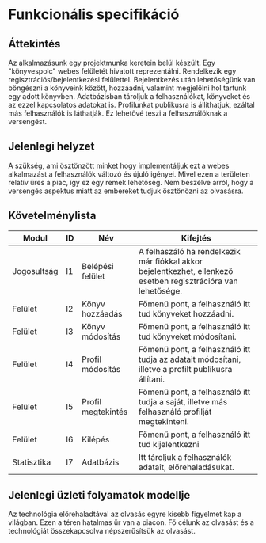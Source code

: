 # Funkcionális specifikáció

## Áttekintés
Az alkalmazásunk egy projektmunka keretein belül készült. Egy "könyvespolc" webes felületét hivatott reprezentálni. Rendelkezik egy regisztrációs/bejelentkezési felülettel. Bejelentkezés után lehetőségünk van böngészni a könyveink között, hozzáadni, valamint megjelölni hol tartunk egy adott könyvben. Adatbázisban tároljuk a felhasználókat, könyveket és az ezzel kapcsolatos adatokat is. Profilunkat publikusra is állíthatjuk, ezáltal más felhasználók is láthatják. Ez lehetővé teszi a felhasználóknak a versengést.

## Jelenlegi helyzet
A szükség, ami ösztönzött minket hogy implementáljuk ezt a webes alkalmazást a felhasználók változó és újuló igényei. Mivel ezen a területen relatív üres a piac, így ez egy remek lehetőség. Nem beszélve arról, hogy a versengés aspektus miatt az embereket tudjuk ösztönözni az olvasásra.

## Követelménylista
|    Modul    | ID |       Név          |                                                        Kifejtés                                                |
|-------------|----|--------------------|----------------------------------------------------------------------------------------------------------------|
| Jogosultság | I1 | Belépési felület   | A felhaszáló ha rendelkezik már fiókkal akkor bejelentkezhet, ellenkező esetben regisztrációra van lehetősége. |
|   Felület   | I2 | Könyv hozzáadás    | Főmenü pont, a felhasználó itt tud könyveket hozzáadni.                                                        |
|   Felület   | I3 | Könyv módosítás    | Főmenü pont, a felhasználó itt tud könyveket módosítani.                                                       |
|   Felület   | I4 | Profil módosítás   | Főmenü pont, a felhasználó itt tudja az adatait módosítani, illetve a profilt publikusra állítani.             |
|   Felület   | I5 | Profil megtekintés | Főmenü pont, a felhasználó itt tudja a saját, illetve más felhasználó profilját megtekinteni.                  |
|   Felület   | I6 | Kilépés            | Főmenü pont, a felhasználó itt tud kijelentkezni                                                               |
| Statisztika | I7 | Adatbázis          | Itt tároljuk a felhasználók adatait, előrehaladásukat.                                                         |

## Jelenlegi üzleti folyamatok modellje
Az technológia előrehaladtával az olvasás egyre kisebb figyelmet kap a világban. Ezen a téren hatalmas űr van a piacon. Fő célunk az olvasást és a technológiát összekapcsolva népszerűsítsük az olvasást.



